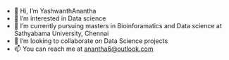 - 👋 Hi, I’m YashwanthAnantha
- 👀 I’m interested in Data science
- 🌱 I’m currently pursuing masters in Bioinforamatics and Data science at Sathyabama University, Chennai
- 💞️ I’m looking to collaborate on Data Science projects
- 📫 You can reach me at anantha6@outlook.com

<!---
YashwanthAnantha/YashwanthAnantha is a ✨ special ✨ repository because its `README.md` (this file) appears on your GitHub profile.
You can click the Preview link to take a look at your changes.
--->
